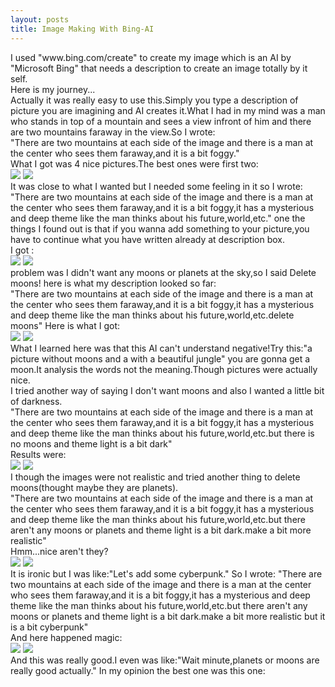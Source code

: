 ```yaml
---
layout: posts
title: Image Making With Bing-AI
---
```

<div dir="ltr">
I used "www.bing.com/create" to create my image which is an AI by "Microsoft Bing" that needs a description to create an image totally by it self.
<br>
Here is my journey...
<br>
Actually it was really easy to use this.Simply you type a description of picture you are imagining and AI creates it.What I had in my mind was a man who stands in top of a mountain and sees a view infront of him and there are two mountains faraway in the view.So I wrote:
<br>
"There are two mountains at each side of the image and there is a man at the center who sees them faraway,and it is a bit foggy."
<br>
What I got was 4 nice pictures.The best ones were first two:
<br>
<img src="/assets/images/ImagesPost5/Series1-1.jpg>
<img src="/assets/images/ImagesPost5/Series1-2.jpg>
<img src="/assets/images/ImagesPost5/Series1-3.jpg>
<img src="/assets/images/ImagesPost5/Series1-4.jpg>
<br>
It was close to what I wanted but I needed some feeling in it so I wrote:
<br>
"There are two mountains at each side of the image and there is a man at the center who sees them faraway,and it is a bit foggy,it has a mysterious and deep theme like the man thinks about his future,world,etc."
one the things I found out is that if you wanna add something to your picture,you have to continue what you have written already at description box.
<br>
I got :
<br>
<img src="/assets/images/ImagesPost5/Series2-1.jpg>
<img src="/assets/images/ImagesPost5/Series2-2.jpg>
<img src="/assets/images/ImagesPost5/Series2-3.jpg>
<img src="/assets/images/ImagesPost5/Series2-4.jpg>
<br>
problem was I didn't want any moons or planets at the sky,so I said Delete moons!
here is what my description looked so far:
<br>
"There are two mountains at each side of the image and there is a man at the center who sees them faraway,and it is a bit foggy,it has a mysterious and deep theme like the man thinks about his future,world,etc.delete moons"
Here is what I got:
<br>
<img src="/assets/images/ImagesPost5/Series3-1.jpg>
<img src="/assets/images/ImagesPost5/Series3-2.jpg>
<img src="/assets/images/ImagesPost5/Series3-3.jpg>
<img src="/assets/images/ImagesPost5/Series3-4.jpg>
<br>
What I learned here was that this AI can't understand negative!Try this:"a picture without moons and a with a beautiful jungle"
you are gonna get a moon.It analysis the words not the meaning.Though pictures were actually nice.
<br>
I tried another way of saying I don't want moons and also I wanted a little bit of darkness.
<br>
"There are two mountains at each side of the image and there is a man at the center who sees them faraway,and it is a bit foggy,it has a mysterious and deep theme like the man thinks about his future,world,etc.but there is no moons and theme light is a bit dark"
<br>
Results were:
<br>
<img src="/assets/images/ImagesPost5/Series4-1.jpg>
<img src="/assets/images/ImagesPost5/Series4-2.jpg>
<img src="/assets/images/ImagesPost5/Series4-3.jpg>
<img src="/assets/images/ImagesPost5/Series4-4.jpg>
<br>
I though the images were not realistic and tried another thing to delete moons(thought maybe they are planets).
<br>
"There are two mountains at each side of the image and there is a man at the center who sees them faraway,and it is a bit foggy,it has a mysterious and deep theme like the man thinks about his future,world,etc.but there aren't any moons or planets and theme light is a bit dark.make a bit more realistic"
<br>
Hmm...nice aren't they?
<br>
<img src="/assets/images/ImagesPost5/Series5-1.jpg>
<img src="/assets/images/ImagesPost5/Series5-2.jpg>
<img src="/assets/images/ImagesPost5/Series5-3.jpg>
<img src="/assets/images/ImagesPost5/Series5-4.jpg>
<br>
It is ironic but I was like:"Let's add some cyberpunk."
So I wrote:
"There are two mountains at each side of the image and there is a man at the center who sees them faraway,and it is a bit foggy,it has a mysterious and deep theme like the man thinks about his future,world,etc.but there aren't any moons or planets and theme light is a bit dark.make a bit more realistic but it is a bit cyberpunk"
<br>
And here happened magic:
<br>
<img src="/assets/images/ImagesPost5/Series6-1.jpg>
<img src="/assets/images/ImagesPost5/Series6-2.jpg>
<img src="/assets/images/ImagesPost5/Series6-3.jpg>
<img src="/assets/images/ImagesPost5/Series6-4.jpg>
<br>
And this was really good.I even was like:"Wait minute,planets or moons are really good actually."
In my opinion the best one was this one:
<br>
<img src="/assets/images/ImagesPost5/Series6-2.jpg>
<br>
I think this really says what I wanted to say.Watching some hills thinking about future of humans and yourself.Image one was really good too.
<br>
Overall I had a good time and got some beatiful images.






















</div>
---

